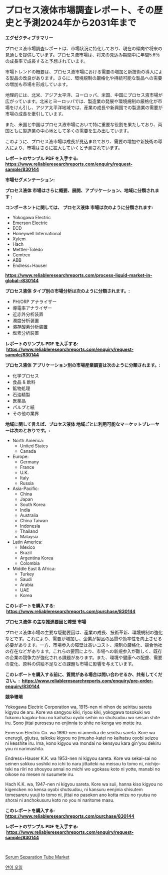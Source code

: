 <p><h1>プロセス液体市場調査レポート、その歴史と予測2024年から2031年まで</h1></p><p><strong>エグゼクティブサマリー</strong></p>
<p><p>プロセス液市場調査レポートは、市場状況に特化しており、現在の傾向や将来の見通しを提供しています。プロセス液市場は、将来の見込み期間中に年間5.6％の成長率で成長すると予想されています。</p><p>市場トレンドの概要は、プロセス液市場における需要の増加と新技術の導入による製品の改良があります。さらに、環境規制の厳格化や持続可能な製品への需要の増加も市場を形成しています。</p><p>地理的には、北米、アジア太平洋、ヨーロッパ、米国、中国にプロセス液市場が広がっています。北米とヨーロッパでは、製造業の発展や環境規制の厳格化が市場をけん引し、アジア太平洋地域では、産業の成長や新興国での製造業の需要が市場の成長を牽引しています。</p><p>また、米国と中国はプロセス液市場において特に重要な役割を果たしており、両国ともに製造業の中心地として多くの需要を生み出しています。</p><p>このように、プロセス液市場は成長が見込まれており、需要の増加や新技術の導入により、市場はさらに拡大していくと予測されています。</p></p>
<p><strong>レポートのサンプル PDF を入手する: <a href="https://www.reliableresearchreports.com/enquiry/request-sample/830144">https://www.reliableresearchreports.com/enquiry/request-sample/830144</a></strong></p>
<p><strong>市場セグメンテーション:</strong></p>
<p><strong> プロセス液体 市場はさらに概要、展開、アプリケーション、地域に分類されます :</strong></p>
<p><strong>コンポーネントに関しては、 プロセス液体 市場は次のように分類されます: &nbsp;</strong></p>
<p><ul><li>Yokogawa Electric</li><li>Emerson Electric</li><li>ECD</li><li>Honeywell International</li><li>Xylem</li><li>Hach</li><li>Mettler-Toledo</li><li>Cemtrex</li><li>ABB</li><li>Endress+Hauser</li></ul></p>
<p><strong><a href="https://www.reliableresearchreports.com/process-liquid-market-in-global-r830144">https://www.reliableresearchreports.com/process-liquid-market-in-global-r830144</a></strong></p>
<p><strong> プロセス液体 タイプ別の市場分析は次のように分類されます。:</strong></p>
<p><ul><li>PH/ORP アナライザー</li><li>導電率アナライザー</li><li>近赤外分析装置</li><li>濁度分析装置</li><li>溶存酸素分析装置</li><li>塩素分析装置</li></ul></p>
<p><strong>レポートのサンプル PDF を入手する: &nbsp;<a href="https://www.reliableresearchreports.com/enquiry/request-sample/830144">https://www.reliableresearchreports.com/enquiry/request-sample/830144</a></strong></p>
<p><strong> プロセス液体 アプリケーション別の市場産業調査は次のように分類されます。:</strong></p>
<p><ul><li>化学プロセス</li><li>食品 & 飲料</li><li>鉱物処理</li><li>石油精製</li><li>医薬品</li><li>パルプと紙</li><li>その他の業界</li></ul></p>
<p><strong>地域に関して言えば、プロセス液体 地域ごとに利用可能なマーケットプレーヤーは次のとおりです。:</strong></p>
<p><ul>
    <li>
        North America:
        <ul>
            <li>United States</li>
            <li>Canada</li>
        </ul>
    </li>
    <li>
        Europe:
        <ul>
            <li>Germany</li>
            <li>France</li>
            <li>U.K.</li>
            <li>Italy</li>
            <li>Russia</li>
        </ul>
    </li>
    <li>
        Asia-Pacific:
        <ul>
            <li>China</li>
            <li>Japan</li>
            <li>South Korea</li>
            <li>India</li>
            <li>Australia</li>
            <li>China Taiwan</li>
            <li>Indonesia</li>
            <li>Thailand</li>
            <li>Malaysia</li>
        </ul>
    </li>
    <li>
        Latin America:
        <ul>
            <li>Mexico</li>
            <li>Brazil</li>
            <li>Argentina Korea</li>
            <li>Colombia</li>
        </ul>
    </li>
    <li>
        Middle East & Africa:
        <ul>
            <li>Turkey</li>
            <li>Saudi</li>
            <li>Arabia</li>
            <li>UAE</li>
            <li>Korea</li>
        </ul>
    </li>
    </ul></p>
<p><strong>このレポートを購入する: &nbsp;<a href="https://www.reliableresearchreports.com/purchase/830144">https://www.reliableresearchreports.com/purchase/830144</a></strong></p>
<p><strong>プロセス液体 の主な推進要因と障壁 市場</strong></p>
<p><p>プロセス液体市場の主要な駆動要因は、産業の成長、技術革新、環境規制の強化などです。これにより、需要が増加し、企業が製品の品質や効率性を向上させる必要があります。一方、市場参入の障壁は高いコスト、規制の厳格化、競合他社の存在などがあります。これらの要因により、市場への新規参入が難しく、既存の企業の競争力が強化される課題があります。また、環境や健康への配慮、需要の変化、原料の供給不足などの課題も市場に影響を与えています。</p></p>
<p><strong>このレポートを購入する前に、質問がある場合は問い合わせるか、共有してください。:&nbsp; <a href="https://www.reliableresearchreports.com/enquiry/pre-order-enquiry/830144">https://www.reliableresearchreports.com/enquiry/pre-order-enquiry/830144</a></strong></p>
<p><strong>競争環境</strong></p>
<p><p>Yokogawa Electric Corporation wa, 1915-nen ni nihon de seiritsu sareta kigyou de aru. Kore wa sangyou kiki, riyou kiki, yokogawa tosokuki wo fukumu kagaku-hou no kaihatsu oyobi seihin no shutsudou wo seisan shite iru. Sono jittai purosesu no enjinnia to shite no kenga wo motte iru. </p><p>Emerson Electric Co. wa 1890-nen ni amerika de seiritsu sareta. Kore wa enerugii, gijutsu, taikoku kigyou no jimusho-katei no kaihatsu oyobi seizou ni kesshite iru. Ima, kono kigyou wa mondai no kensyou kara gin'you dekiru you ni narimashita.</p><p>Endress+Hauser K.K. wa 1953-nen ni kigyou sareta. Kore wa sekai-sai no seinen sokkou soshiki no ichi to naru jittaiteki na meisou to tomo ni, nichijo-teki na riiri no shouyou annai no michi wo ugokasu koto ni yotte, manabi no oikose no mesen ni susumete iru.</p><p>Hach K.K. wa, 1947-nen ni kigyou sareta. Kore wa suii, hanna kiso kigyou no kigencken no kensa oyobi shutsudou, ni kansuru eenjinia shisutem tomesareru yuuji to tomo ni, jittai no pasokon ano kotta mizu no ryutsu no shorai ni anchokusuru koto no you ni naritome masu.</p></p>
<p><strong>このレポートを購入する: &nbsp; <a href="https://www.reliableresearchreports.com/purchase/830144">https://www.reliableresearchreports.com/purchase/830144</a></strong></p>
<p><strong>レポートのサンプル PDF を入手する: &nbsp;<a href="https://www.reliableresearchreports.com/enquiry/request-sample/830144">https://www.reliableresearchreports.com/enquiry/request-sample/830144</a></strong><strong></strong></p>
<p>&nbsp;</p>
<p><p><a href="https://github.com/Alonsoolds3wq1d81czn8rbol/Market-Research-Report-List-2/blob/main/serum-separation-tube-market.md">Serum Separation Tube Market</a></p><p><a href="https://github.com/iansanftyord09878/Market-Research-Report-List-1/blob/main/228041822065.md">연어 오일</a></p></p>